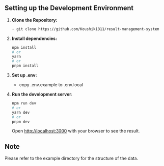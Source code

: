 ## Setting up the Development Environment

1. **Clone the Repository:**

   ```bash
   - git clone https://github.com/Koushik1311/result-management-system.git
   ```

2. **Install dependencies:**

   ```bash
   npm install
   # or
   yarn
   # or
   pnpm install
   ```

3. **Set up .env:**

   - copy .env.example to .env.local

4. **Run the development server:**

   ```bash
   npm run dev
   # or
   yarn dev
   # or
   pnpm dev
   ```

   Open [http://localhost:3000](http://localhost:3000) with your browser to see the result.

## Note

Please refer to the example directory for the structure of the data.
